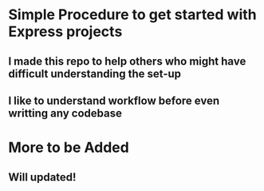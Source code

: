 # Simple Procedure to get started with Express projects
## I made this repo to help others who might have difficult understanding the set-up 
## I like to understand workflow before even writting any codebase
# More to be Added 
## Will updated!
